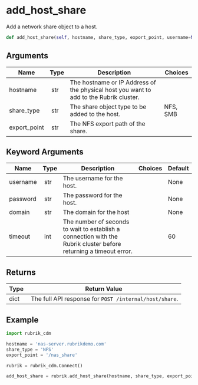 # add_host_share

Add a network share object to a host.

```py
def add_host_share(self, hostname, share_type, export_point, username=None, password=None, domain=None, timeout=60):
```

## Arguments

| Name        | Type | Description                                                                 | Choices |
|-------------|------|-----------------------------------------------------------------------------|---------|
| hostname  | str | The hostname or IP Address of the physical host you want to add to the Rubrik cluster. |  |
| share_type  | str | The share object type to be added to the host.  | NFS, SMB |
| export_point  | str | The NFS export path of the share. |  |

## Keyword Arguments

| Name        | Type | Description                                                                 | Choices | Default |
|-------------|------|-----------------------------------------------------------------------------|---------|---------|
| username  | str | The username for the host.  |  | None |
| password  | str | The password for the host.  |  | None |
| domain  | str | The domain for the host  |  | None |
| timeout  | int | The number of seconds to wait to establish a connection with the Rubrik cluster before returning a timeout error.  |  | 60 |

## Returns

| Type | Return Value                                                                                  |
|------|-----------------------------------------------------------------------------------------------|
| dict | The full API response for `POST /internal/host/share`. |



## Example

```py
import rubrik_cdm

hostname = 'nas-server.rubrikdemo.com'
share_type = 'NFS'
export_point = '/nas_share'

rubrik = rubrik_cdm.Connect()

add_host_share = rubrik.add_host_share(hostname, share_type, export_point)

```
